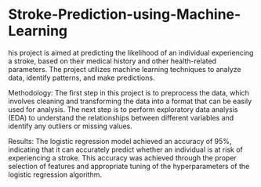 # Stroke-Prediction-using-Machine-Learning

his project is aimed at predicting the likelihood of an individual experiencing a stroke, based on their medical history and other health-related parameters. The project utilizes machine learning techniques to analyze data, identify patterns, and make predictions.

Methodology:
The first step in this project is to preprocess the data, which involves cleaning and transforming the data into a format that can be easily used for analysis. The next step is to perform exploratory data analysis (EDA) to understand the relationships between different variables and identify any outliers or missing values.

Results:
The logistic regression model achieved an accuracy of 95%, indicating that it can accurately predict whether an individual is at risk of experiencing a stroke. This accuracy was achieved through the proper selection of features and appropriate tuning of the hyperparameters of the logistic regression algorithm.

